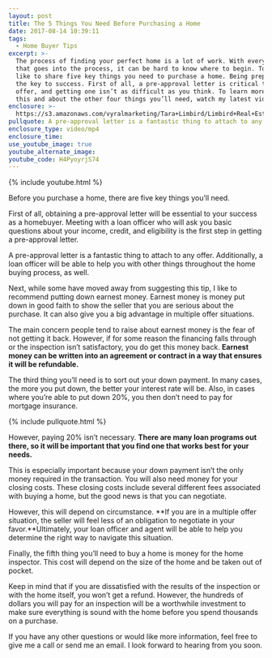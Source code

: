 ```yaml
---
layout: post
title: The 5 Things You Need Before Purchasing a Home
date: 2017-08-14 10:39:11
tags:
  - Home Buyer Tips
excerpt: >-
  The process of finding your perfect home is a lot of work. With everything
  that goes into the process, it can be hard to know where to begin. Today, I’d
  like to share five key things you need to purchase a home. Being prepared is
  the key to success. First of all, a pre-approval letter is critical to your
  offer, and getting one isn’t as difficult as you think. To learn more about
  this and about the other four things you’ll need, watch my latest video.
enclosure: >-
  https://s3.amazonaws.com/vyralmarketing/Tara+Limbird/Limbird+Real+Estate+Group-+5+Things+You+Need+To+Purchase+A+Home.mp4
pullquote: A pre-approval letter is a fantastic thing to attach to any offer.
enclosure_type: video/mp4
enclosure_time:
use_youtube_image: true
youtube_alternate_image:
youtube_code: H4PyoyrjS74
---
```



{% include youtube.html %}

Before you purchase a home, there are five key things you’ll need.

First of all, obtaining a pre-approval letter will be essential to your success as a homebuyer. Meeting with a loan officer who will ask you basic questions about your income, credit, and eligibility is the first step in getting a pre-approval letter.

A pre-approval letter is a fantastic thing to attach to any offer. Additionally, a loan officer will be able to help you with other things throughout the home buying process, as well.

Next, while some have moved away from suggesting this tip, I like to recommend putting down earnest money. Earnest money is money put down in good faith to show the seller that you are serious about the purchase. It can also give you a big advantage in multiple offer situations.

The main concern people tend to raise about earnest money is the fear of not getting it back. However, if for some reason the financing falls through or the inspection isn’t satisfactory, you do get this money back. **Earnest money can be written into an agreement or contract in a way that ensures it will be refundable.**

The third thing you’ll need is to sort out your down payment. In many cases, the more you put down, the better your interest rate will be. Also, in cases where you’re able to put down 20%, you then don’t need to pay for mortgage insurance.

{% include pullquote.html %}

However, paying 20% isn’t necessary. **There are many loan programs out there, so it will be important that you find one that works best for your needs.**

This is especially important because your down payment isn’t the only money required in the transaction. You will also need money for your closing costs. These closing costs include several different fees associated with buying a home, but the good news is that you can negotiate.

However, this will depend on circumstance. **If you are in a multiple offer situation, the seller will feel less of an obligation to negotiate in your favor.**Ultimately, your loan officer and agent will be able to help you determine the right way to navigate this situation.

Finally, the fifth thing you’ll need to buy a home is money for the home inspector. This cost will depend on the size of the home and be taken out of pocket.

Keep in mind that if you are dissatisfied with the results of the inspection or with the home itself, you won’t get a refund. However, the hundreds of dollars you will pay for an inspection will be a worthwhile investment to make sure everything is sound with the home before you spend thousands on a purchase.

If you have any other questions or would like more information, feel free to give me a call or send me an email. I look forward to hearing from you soon.
